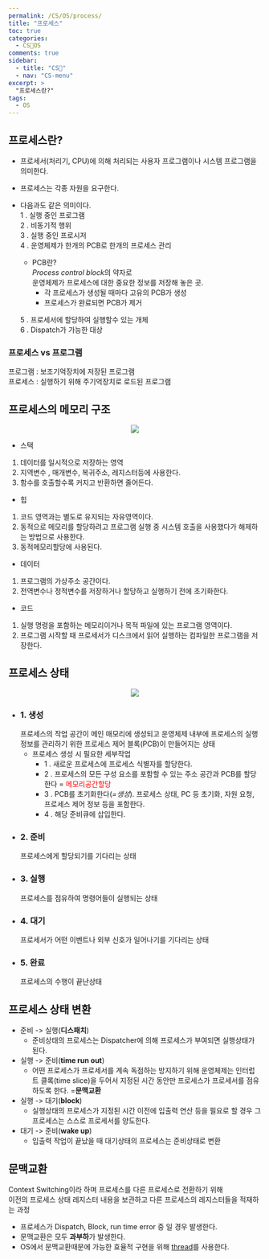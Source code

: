```yaml
---
permalink: /CS/OS/process/
title: "프로세스"
toc: true
categories:
  - CS🐰OS
comments: true
sidebar:
  - title: "CS🐰"
  - nav: "CS-menu"
excerpt: >
  "프로세스란?"
tags:
  - OS
---
```

## 프로세스란?
- 프로세서(처리기, CPU)에 의해 처리되는 사용자 프로그램이나 시스템 프로그램을 의미한다.  
- 프로세스는 각종 자원을 요구한다.

- 다음과도 같은 의미이다.  
1 . 실행 중인 프로그램  
2 . 비동기적 행위  
3 . 실행 중인 프로시저  
4 . 운영체제가 한개의 PCB로 한개의 프로세스 관리  
   - PCB란?  
     *Process control block*의 약자로  
     운영체제가 프로세스에 대한 중요한 정보를 저장해 놓은 곳.  
     - 각 프로세스가 생성될 때마다 고유의 PCB가 생성  
     - 프로세스가 완료되면 PCB가 제거  

   5 . 프로세서에 할당하여 실행할수 있는 개체  
   6 . Dispatch가 가능한 대상

### 프로세스 vs 프로그램
프로그램 : 보조기억장치에 저장된 프로그램  
프로세스 : 실행하기 위해 주기억장치로 로드된 프로그램

## 프로세스의 메모리 구조

<p align="center"><img src="{{site.baseurl}}/assets/images/CS/process.png"></p>

- 스택   
1) 데이터를 일시적으로 저장하는 영역  
2) 지역변수 , 매개변수, 복귀주소, 레지스터등에 사용한다.  
3) 함수를 호출할수록 커지고 반환하면 줄어든다.  

- 힙  
1) 코드 영역과는 별도로 유지되는 자유영역이다.  
2) 동적으로 메모리를 할당하려고 프로그램 실행 중 시스템 호출을 사용했다가 해제하는 방법으로 사용한다.  
3) 동적메모리할당에 사용된다.  

- 데이터  
1) 프로그램의 가상주소 공간이다.  
2) 전역변수나 정적변수를 저장하거나 할당하고 실행하기 전에 초기화한다.  

- 코드  
1) 실행 명령을 포함하는 메모리이거나 목적 파일에 있는 프로그램 영역이다.  
2) 프로그램 시작할 때 프로세서가 디스크에서 읽어 실행하는 컴파일한 프로그램을 저장한다.  

## 프로세스 상태

<p align="center"><img src="{{site.baseurl}}/assets/images/CS/processState.png"></p>

- ### 1. 생성
  프로세스의 작업 공간이 메인 매모리에 생성되고 운영체제 내부에 프로세스의 실행정보를 관리하기 위한 프로세스 제어 블록(PCB)이 만들어지는 상태
  - 프로세스 생성 시 필요한 세부작업
    - 1 . 새로운 프로세스에 프로세스 식별자를 할당한다.
    - 2 . 프로세스의 모든 구성 요소를 포함할 수 있는 주소 공간과 PCB를 할당한다 = <span style="color:red">메모리공간할당</span>
    - 3 . PCB를 초기화한다(*=생성*). 프로세스 상태, PC 등 초기화, 자원 요청, 프로세스 제어 정보 등을 포함한다.
    - 4 . 해당 준비큐에 삽입한다.
- ### 2. 준비
  프로세스에게 할당되기를 기다리는 상태
- ### 3. 실행
  프로세스를 점유하여 명령어들이 실행되는 상태
- ### 4. 대기
  프로세서가 어떤 이벤트나 외부 신호가 일어나기를 기다리는 상태
- ### 5. 완료
  프로세스의 수행이 끝난상태

## 프로세스 상태 변환
- 준비 -> 실행(**디스패치**)
  - 준비상태의 프로세스는 Dispatcher에 의해 프로세스가 부여되면 실행상태가 된다.
- 실행 -> 준비(**time run out**)
  - 어떤 프로세스가 프로세서를 계속 독점하는 방지하기 위해 운영체제는 인터럽트 클록(time slice)을 두어서 지정된 시간 동안만 프로세스가 프로세서를 점유하도록 한다. =**문맥교환**
- 실행 -> 대기(**block**)
  - 실행상태의 프로세스가 지정된 시간 이전에 입출력 연산 등을 필요로 할 경우 그 프로세스는 스스로 프로세서를 양도한다.
- 대기 -> 준비(**wake up**)
  - 입출력 작업이 끝났을 때 대기상태의 프로세스는 준비상태로 변환

## 문맥교환
Context Switching이라 하며 프로세스를 다른 프로세스로 전환하기 위해  
이전의 프로세스 상태 레지스터 내용을 보관하고 다른 프로세스의 레지스터들을 적재하는 과정  

- 프로세스가 Dispatch, Block, run time error 중 일 경우 발생한다.
- 문맥교환은 모두 **과부하**가 발생한다.
- OS에서 문맥교환때문에 가능한 효율적 구현을 위해 [thread](https://chanyoung-dev.github.io/CS/OS/thread/)를 사용한다.